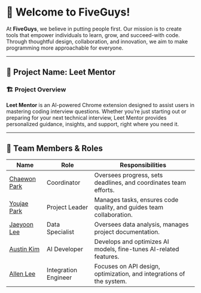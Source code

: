 # 👋 Welcome to FiveGuys! 
At **FiveGuys**, we believe in putting people first.
Our mission is to create tools that empower individuals to learn, grow, and succeed-with code. Through thoughtful design, collaboration, and innovation, we aim to make programming more approachable for everyone.

---
## 📢 Project Name: Leet Mentor

### 🏗 Project Overview
**Leet Mentor** is an AI-powered Chrome extension designed to assist users in mastering coding interview questions.
Whether you’re just starting out or preparing for your next technical interview, Leet Mentor provides personalized guidance, insights, and support, right where you need it.

---

## 👥 Team Members & Roles

| Name        | Role              | Responsibilities |
|------------|----------------|----------------|
| [Chaewon Park](https://github.com/chaewon611) | Coordinator | Oversees progress, sets deadlines, and coordinates team efforts. |
| [Youjae Park](https://github.com/youjaepark) | Project Leader | Manages tasks, ensures code quality, and guides team collaboration. |
| [Jaeyoon Lee](https://github.com/Jaeyoon23) | Data Specialist  | Oversees data analysis, manages project documentation. |
| [Austin Kim](https://github.com/ak3123) | AI Developer | Develops and optimizes AI models, fine-tunes AI-related features.|
| [Allen Lee](https://github.com/dbwns1019) | Integration Engineer  | Focuses on API design, optimization, and integrations of the system. |
